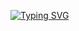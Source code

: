 [![Typing SVG](https://readme-typing-svg.demolab.com?font=Tiny5&size=75&duration=4000&pause=1500&color=F7F7F7&background=000000&center=true&vCenter=true&random=true&width=450&height=100&lines=TIXYA)](https://git.io/typing-svg)
